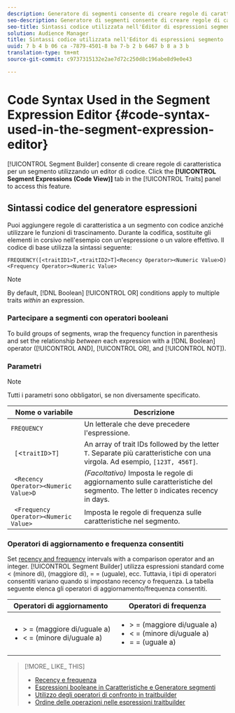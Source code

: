 ```yaml
---
description: Generatore di segmenti consente di creare regole di caratteristica per un segmento utilizzando un editor di codice. Fate clic sulla scheda Espressioni segmento (vista Codice) nel pannello Caratteristiche per accedere a questa funzione.
seo-description: Generatore di segmenti consente di creare regole di caratteristica per un segmento utilizzando un editor di codice. Fate clic sulla scheda Espressioni segmento (vista Codice) nel pannello Caratteristiche per accedere a questa funzione.
seo-title: Sintassi codice utilizzata nell'Editor di espressioni segmento
solution: Audience Manager
title: Sintassi codice utilizzata nell'Editor di espressioni segmento
uuid: 7 b 4 b 06 ca -7879-4501-8 ba 7-b 2 b 6467 b 8 a 3 b
translation-type: tm+mt
source-git-commit: c9737315132e2ae7d72c250d8c196abe8d9e0e43

---
```



# Code Syntax Used in the Segment Expression Editor {#code-syntax-used-in-the-segment-expression-editor}

[!UICONTROL Segment Builder] consente di creare regole di caratteristica per un segmento utilizzando un editor di codice. Click the **[!UICONTROL Segment Expressions (Code View)]** tab in the [!UICONTROL Traits] panel to access this feature.

## Sintassi codice del generatore espressioni

Puoi aggiungere regole di caratteristica a un segmento con codice anziché utilizzare le funzioni di trascinamento. Durante la codifica, sostituite gli elementi in corsivo nell'esempio con un'espressione o un valore effettivo. Il codice di base utilizza la sintassi seguente:

```
FREQUENCY([<traitID1>T,<traitID2>T]<Recency Operator><Numeric Value>D)
<Frequency Operator><Numeric Value>
```

>[!NOTE]
>
>By default, [!DNL Boolean] [!UICONTROL OR] conditions apply to multiple traits *within* an expression.

### Partecipare a segmenti con operatori booleani

To build groups of segments, wrap the frequency function in parenthesis and set the relationship *between* each expression with a [!DNL Boolean] operator ([!UICONTROL AND], [!UICONTROL OR], and [!UICONTROL NOT]).

### Parametri

>[!NOTE]
>
>Tutti i parametri sono obbligatori, se non diversamente specificato.

| Nome o variabile | Descrizione |
|---|---|
| `FREQUENCY` | Un letterale che deve precedere l'espressione. |
| ` [`&lt;`traitID`&gt;`T]` | An array of trait IDs followed by the letter `T`. Separate più caratteristiche con una virgola. Ad esempio, `[123T, 456T]`. |
| ` <Recency Operator><Numeric Value>D` | *(Facoltativo)* Imposta le regole di aggiornamento sulle caratteristiche del segmento. The letter `D` indicates recency in days. |
| ` <Frequency Operator><Numeric Value>` | Imposta le regole di frequenza sulle caratteristiche nel segmento. |

### Operatori di aggiornamento e frequenza consentiti

Set [recency and frequency](../../features/segments/recency-and-frequency.md) intervals with a comparison operator and an integer. [!UICONTROL Segment Builder] utilizza espressioni standard come &lt; (minore di), (maggiore di), = = (uguale), ecc. Tuttavia, i tipi di operatori consentiti variano quando si impostano recency o frequenza. La tabella seguente elenca gli operatori di aggiornamento/frequenza consentiti.

<table id="table_2F92617CB472442BA5639E24DB4E43D3"> 
 <thead> 
  <tr> 
   <th colname="col1" class="entry"> Operatori di aggiornamento </th> 
   <th colname="col2" class="entry"> Operatori di frequenza </th> 
  </tr> 
 </thead>
 <tbody> 
  <tr> 
   <td colname="col1"> 
    <ul id="ul_66D11A34097648A997BA5C6CCC38503A"> 
     <li id="li_EA0B607E58834E62B427C0B7626C2BD1">&gt; = (maggiore di/uguale a) </li> 
     <li id="li_CFE3D2DBEF424093A0497A70324D5B31">&lt; = (minore di/uguale a) </li> 
    </ul> </td> 
   <td colname="col2"> 
    <ul id="ul_A5A38BCD71B844F0B5FB28256069F87E"> 
     <li id="li_EA17C353214E4C2EA2B70169C94A2E53">&gt; = (maggiore di/uguale a) </li> 
     <li id="li_87CE5CCC6B44446BB2FD0AAD47712368">&lt; = (minore di/uguale a) </li> 
     <li id="li_7E922AEF3A524E78A18A9F6ECBF7460B">= = (uguale a) </li> 
    </ul> </td> 
  </tr> 
 </tbody> 
</table>

>[!MORE_ LIKE_ THIS]
>
>* [Recency e frequenza](../../features/segments/recency-and-frequency.md)
>* [Espressioni booleane in Caratteristiche e Generatore segmenti](../../reference/boolean-expressions-tsb.md)
>* [Utilizzo degli operatori di confronto in traitbuilder](../../features/traits/trait-comparison-operators.md)
>* [Ordine delle operazioni nelle espressioni traitbuilder](../../features/traits/trait-operator-precedence.md)

